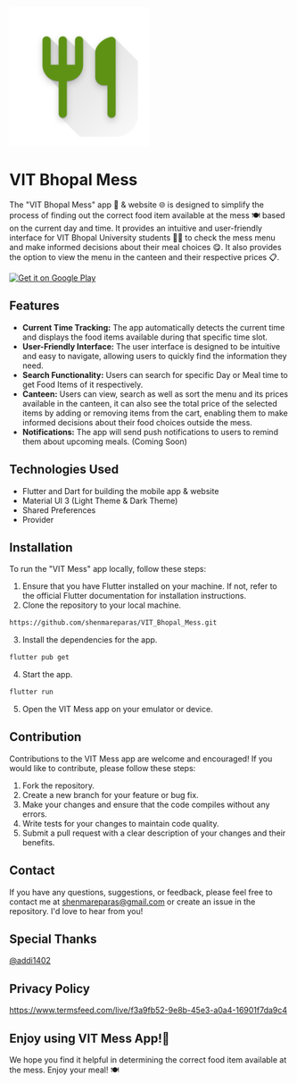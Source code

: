 <a href='https://play.google.com/store/apps/details?id=com.shenmareparas.vit_mess&pcampaignid=pcampaignidMKT-Other-global-all-co-prtnr-py-PartBadge-Mar2515-1'><img alt='App Icon' src="assets/images/icon squircle.png" width = 250/></a>
 
# VIT Bhopal Mess
The "VIT Bhopal Mess" app 📱 & website 🌐 is designed to simplify the process of finding out the correct food item available at the mess 🍽️ based on the current day and time. It provides an intuitive and user-friendly interface for VIT Bhopal University students 👨‍🎓 to check the mess menu and make informed decisions about their meal choices 😋. It also provides the option to view the menu in the canteen and their respective prices 📋.

<a href='https://play.google.com/store/apps/details?id=com.shenmareparas.vit_mess&pcampaignid=pcampaignidMKT-Other-global-all-co-prtnr-py-PartBadge-Mar2515-1'><img alt='Get it on Google Play' src='https://play.google.com/intl/en_us/badges/static/images/badges/en_badge_web_generic.png' width ="300"/></a>

## Features
- **Current Time Tracking:** The app automatically detects the current time and displays the food items available during that specific time slot.
- **User-Friendly Interface:** The user interface is designed to be intuitive and easy to navigate, allowing users to quickly find the information they need.
- **Search Functionality:** Users can search for specific Day or Meal time to get Food Items of it respectively.
- **Canteen:** Users can view, search as well as sort the menu and its prices available in the canteen, it can also see the total price of the selected items by adding or removing items from the cart, enabling them to make informed decisions about their food choices outside the mess.
- **Notifications:** The app will send push notifications to users to remind them about upcoming meals. (Coming Soon)

## Technologies Used
- Flutter and Dart for building the mobile app & website
- Material UI 3 (Light Theme & Dark Theme)
- Shared Preferences
- Provider

## Installation
To run the "VIT Mess" app locally, follow these steps:
1. Ensure that you have Flutter installed on your machine. If not, refer to the official Flutter documentation for installation instructions.
2. Clone the repository to your local machine.

```bash
https://github.com/shenmareparas/VIT_Bhopal_Mess.git
```
3. Install the dependencies for the app.
```bash
flutter pub get
```
4. Start the app.
```bash
flutter run
```
5. Open the VIT Mess app on your emulator or device.

## Contribution
Contributions to the VIT Mess app are welcome and encouraged! If you would like to contribute, please follow these steps:

1. Fork the repository.
2. Create a new branch for your feature or bug fix.
3. Make your changes and ensure that the code compiles without any errors.
4. Write tests for your changes to maintain code quality.
5. Submit a pull request with a clear description of your changes and their benefits.

## Contact
If you have any questions, suggestions, or feedback, please feel free to contact me at shenmareparas@gmail.com or create an issue in the repository. I'd love to hear from you!

## Special Thanks
<a href = "https://github.com/addi1402"> @addi1402 </a>

## Privacy Policy
https://www.termsfeed.com/live/f3a9fb52-9e8b-45e3-a0a4-16901f7da9c4

## Enjoy using VIT Mess App!📱
We hope you find it helpful in determining the correct food item available at the mess. Enjoy your meal! 🍽️
